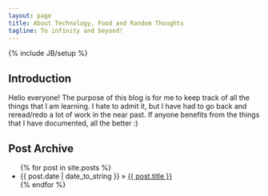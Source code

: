 ```yaml
---
layout: page
title: About Technology, Food and Random Thoughts
tagline: To infinity and beyond!
---
```

{% include JB/setup %}

## Introduction
Hello everyone! The purpose of this blog is for me to keep track of all the things that I am learning. I hate to admit it, but I have had to go back and reread/redo a lot of work in the near past. If anyone benefits from the things that I have documented, all the better :)  
    
## Post Archive

<ul class="posts">
  {% for post in site.posts %}
    <li><span>{{ post.date | date_to_string }}</span> &raquo; <a href="{{ BASE_PATH }}{{ post.url }}">{{ post.title }}</a></li>
  {% endfor %}
</ul>

